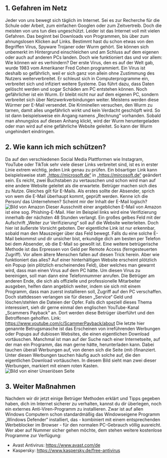 ## 1. Gefahren im Netz

Jeder von uns bewegt sich täglich im Internet. Sei es zur Recherche für die Schule oder Arbeit, zum einfachen Googlen oder zum Zeitvertreib. Doch die meisten von uns tun dies ungeschützt. Leider ist das Internet voll mit vielen Gefahren. Das beginnt bei Downloads von Programmen, bis über zum ahnungslosen Klicken auf Links. Bestimmt hast du schon etwas von den Begriffen Virus, Spyware Trojaner oder Wurm gehört. Sie können sich unbemerkt im Hintergrund einschleichen und am Schluss auf dem eigenen oder auch auf anderen PCs landen. Doch wie funktioniert das und vor allem: Wie können wir es verhindern?
Der erste Virus, den es auf der Welt gab, wurde 1983 vom Amerikaner Fred Cohen programmiert. Ein Virus ist deshalb so gefährlich, weil er sich ganz von allein ohne Zustimmung des Nutzers weiterverbreitet. Er schleust sich in Computerprogramme ein, verbreitet sich und infiziert weitere Systeme. Das führt dazu, dass Daten gelöscht werden und sogar Schäden am PC entstehen können.
Noch gefährlicher ist ein Wurm. Er bleibt nicht nur auf dem eigenen PC, sondern verbreitet sich über Netzwerkverbindungen weiter. Meistens werden diese Würmer per E-Mail versendet. Die Kriminellen versuchen, den Wurm zu tarnen, damit alles ungefährlich wirkt und kein Verdacht geschöpft wird. So ist dann beispielsweise ein Angang namens „Rechnung“ vorhanden. Sobald man ahnungslos auf diesen Anhang klickt, wird der Wurm heruntergeladen oder man wird auf eine gefährliche Website geleitet. So kann der Wurm ungehindert eindringen.

## 2. Wie kann ich mich schützen?

Da auf den verschiedenen Social Media Plattformen wie Instagram, YouTube oder TikTok sehr viele dieser Links verbreitet sind, ist es in erster Linie extrem wichtig, jeden Link genau zu prüfen. Ein bösartiger Link kann beispielsweise statt „https://microsoft.de“ in „https://mircosoft.de“ geändert sein. Es reicht, zwei Buchstaben zu vertauschen und schon wird man auf eine andere Website geleitet als die erwartete. Betrüger machen sich dies zu Nutze.
Gleiches gilt für E-Mails. Als erstes sollte der Absender, sprich von wem die E-Mail überhaupt kommt, geprüft werden. Kenne ich die Person/ das Unternehmen? Scheint mir der Inhalt der E-Mail logisch?
![Bild von Amazon](l)
Dieser Ausschnitt einer angeblichen E-Mail von Amazon ist eine sog. Phishing-E-Mail. Hier im Beispiel links wird eine Verifizierung innerhalb der nächsten 48 Stunden verlangt. Ein großes gelbes Feld mit der Aufschrift „Weiter zur Verifizierung“ soll auf die Website weiterleiten. Doch hier ist äußerste Vorsicht geboten. Der eigentliche Link ist nur erkennbar, sobald man den Mauszeiger über das Feld bewegt. Falls du eine solche E-Mail bekommst und dir unsicher bist, erkundige dich am besten per Telefon bei dem Absender, ob die E-Mail so gewollt ist.
Eine weitere betrügerische Methode ist das Erpressen von Geld per Remote Access (ferngesteuerten Zugriff). Vor allem ältere Menschen fallen auf diesen Trick herein. Aber wie funktioniert das alles?
Auf einer hinterhältigen Website erscheint plötzlich ein Popup (ein plötzlich erscheinendes Feld), über welches man gewarnt wird, dass man einen Virus auf dem PC hätte. Um diesen Virus zu bereinigen, soll man dann eine Telefonnummer anrufen. Die Betrüger am anderen Ende, die sich als offizielle und professionelle Mitarbeiter ausgeben, helfen dann angeblich weiter, indem sie sich mit einem Programm, dass man zuerst installieren soll, Zugriff auf den PC verschaffen. Doch stattdessen verlangen sie für diesen „Service“ Geld und löschen/stehlen die Dateien der Opfer. Falls dich speziell dieses Thema interessiert, sieh dir gerne einmal den englischen YouTube-Kanal „Scammers Payback“ an. Dort werden diese Betrüger überführt und den Betroffenen geholfen.
Link: https://www.youtube.com/c/ScammerPayback/about
Die letzte hier genannte Betrugsmasche ist das Erscheinen von irreführenden Werbungen oder Popups auf dubiosen Websites, die einen eigentlichen Download vortäuschen. Manchmal ist man auf der Suche nach einer Internetseite, auf der man ein Programm, das man gerne hätte, herunterladen kann. Dabei tauchen überall Werbungen auf, von denen sich die Seite (mit-)finanziert. Unter diesen Werbungen tauchen häufig auch solche auf, die den eigentlichen Download vortäuschen. In diesem Bild sieht man zwei dieser Werbungen, markiert mit einem roten Kasten.
![Bild von einer Unseriösen Seite](l)

## 3. Weiter Maßnahmen

Nachdem wir dir jetzt einige Betrüger Methoden erklärt und Tipps gegeben haben, dich im Internet sicherer zu verhalten, kannst du dir überlegen, noch ein externes Anti-Viren-Programm zu installieren. Zwar ist auf allen Windows Computern schon standardmäßig das Windowseigene Programm „Windows Defender“ installiert, das - kombiniert mit einem entsprechenden Werbeblocker im Browser - für den normalen PC-Gebrauch völlig ausreicht. Wer aber auf Nummer sicher gehen möchte, dem stehen weitere kostenlose Programme zur Verfügung:

- Avast Antivirus: https://www.avast.com/de
- Kaspersky: https://www.kaspersky.de/free-antivirus
